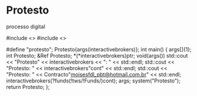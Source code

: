 # Protesto
processo digital 

#include <>
#include <>

#define "protesto";
Protesto{args(interactivebrokers)};
int main()
{
	args[]{1};
	int Protesto;
	&Ref Protesto;
	*(*interactivebrokers)ptr;
	void(args())
	std::cout << "Protesto" << interactivebrokers << ": " << std::endl;
	std::cout << "Protesto: " << interactivebrokers"cont" << std::endl;
	std::cout << "Protesto: " << Contracto"moisesfdl_pbt@hotmail.com.br" << std::endl;
	interactivebrokers(?funds(!tws/!Funds/)cont);
	args;
	system("Protesto");
	return Protesto;
};
